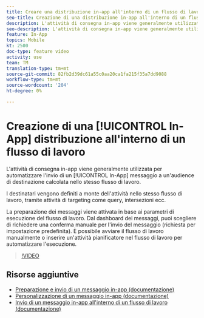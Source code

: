 ```yaml
---
title: Creare una distribuzione in-app all'interno di un flusso di lavoro
seo-title: Creazione di una distribuzione in-app all'interno di un flusso di lavoro
description: L'attività di consegna in-app viene generalmente utilizzata per automatizzare l'invio di un messaggio in-app a un'audience di destinazione calcolata nello stesso flusso di lavoro.
seo-description: L'attività di consegna in-app viene generalmente utilizzata per automatizzare l'invio di un messaggio in-app a un'audience di destinazione calcolata nello stesso flusso di lavoro.
feature: In-App
topics: Mobile
kt: 2500
doc-type: feature video
activity: use
team: TM
translation-type: tm+mt
source-git-commit: 82fb2d39dc61a55c0aa20ca1fa215f35a7dd9088
workflow-type: tm+mt
source-wordcount: '204'
ht-degree: 0%

---
```



# Creazione di una [!UICONTROL In-App] distribuzione all&#39;interno di un flusso di lavoro

L&#39;attività di consegna in-app viene generalmente utilizzata per automatizzare l&#39;invio di un [!UICONTROL In-App] messaggio a un&#39;audience di destinazione calcolata nello stesso flusso di lavoro.

I destinatari vengono definiti a monte dell&#39;attività nello stesso flusso di lavoro, tramite attività di targeting come query, intersezioni ecc.

La preparazione dei messaggi viene attivata in base ai parametri di esecuzione del flusso di lavoro. Dal dashboard dei messaggi, puoi scegliere di richiedere una conferma manuale per l&#39;invio del messaggio (richiesta per impostazione predefinita). È possibile avviare il flusso di lavoro manualmente o inserire un&#39;attività pianificatore nel flusso di lavoro per automatizzare l&#39;esecuzione.

>[!VIDEO](https://video.tv.adobe.com/v/26226?quality=12)

## Risorse aggiuntive

* [Preparazione e invio di un messaggio in-app (documentazione)](https://docs.adobe.com/content/help/en/campaign-standard/using/communication-channels/in-app-messaging/preparing-and-sending-an-in-app-message.html)
* [Personalizzazione di un messaggio in-app (documentazione)](https://docs.adobe.com/content/help/en/campaign-standard/using/communication-channels/in-app-messaging/customizing-an-in-app-message.html)
* [Invio di un messaggio in-app all&#39;interno di un flusso di lavoro (documentazione)](https://docs.adobe.com/content/help/en/campaign-standard/using/managing-processes-and-data/channel-activities/in-app-delivery.html)
